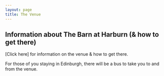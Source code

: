 ```yaml
---
layout: page
title: The Venue
---
```


## Information about The Barn at Harburn (& how to get there)

[Click here] for information on the venue & how to get there. 

For those of you staying in Edinburgh, there will be a bus to take you to and from the venue.
